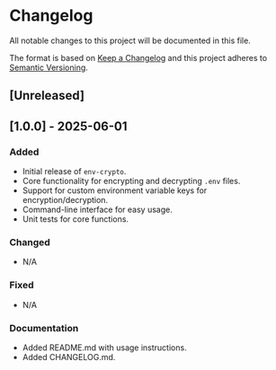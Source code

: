 # Changelog

All notable changes to this project will be documented in this file.

The format is based on [Keep a Changelog](https://keepachangelog.com/en/1.0.0/)
and this project adheres to [Semantic Versioning](https://semver.org/spec/v2.0.0.html).

## [Unreleased]

## [1.0.0] - 2025-06-01

### Added
- Initial release of `env-crypto`.
- Core functionality for encrypting and decrypting `.env` files.
- Support for custom environment variable keys for encryption/decryption.
- Command-line interface for easy usage.
- Unit tests for core functions.

### Changed
- N/A

### Fixed
- N/A

### Documentation
- Added README.md with usage instructions.
- Added CHANGELOG.md.
